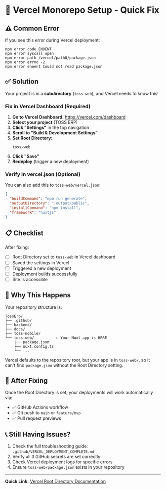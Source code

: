 # 🔧 Vercel Monorepo Setup - Quick Fix

## ⚠️ Common Error

If you see this error during Vercel deployment:

```
npm error code ENOENT
npm error syscall open
npm error path /vercel/path0/package.json
npm error errno -2
npm error enoent Could not read package.json
```

## ✅ Solution

Your project is in a **subdirectory** (`toss-web`), and Vercel needs to know this!

### Fix in Vercel Dashboard (Required)

1. **Go to Vercel Dashboard:** https://vercel.com/dashboard
2. **Select your project** (TOSS ERP)
3. **Click "Settings"** in the top navigation
4. **Scroll to "Build & Development Settings"**
5. **Set Root Directory:**
   ```
   toss-web
   ```
6. **Click "Save"**
7. **Redeploy** (trigger a new deployment)

### Verify in vercel.json (Optional)

You can also add this to `toss-web/vercel.json`:

```json
{
  "buildCommand": "npm run generate",
  "outputDirectory": ".output/public",
  "installCommand": "npm install",
  "framework": "nuxtjs"
}
```

## 📋 Checklist

After fixing:

- [ ] Root Directory set to `toss-web` in Vercel dashboard
- [ ] Saved the settings in Vercel
- [ ] Triggered a new deployment
- [ ] Deployment builds successfully
- [ ] Site is accessible

## 🎯 Why This Happens

Your repository structure is:
```
TossErp/
├── .github/
├── backend/
├── docs/
├── toss-mobile/
└── toss-web/          ← Your Nuxt app is HERE
    ├── package.json
    ├── nuxt.config.ts
    └── ...
```

Vercel defaults to the repository root, but your app is in `toss-web/`, so it can't find `package.json` without the Root Directory setting.

## 🚀 After Fixing

Once the Root Directory is set, your deployments will work automatically via:

- ✅ GitHub Actions workflow
- ✅ Git push to `main` or `feature/mvp`
- ✅ Pull request previews

## 📞 Still Having Issues?

1. Check the full troubleshooting guide: `.github/VERCEL_DEPLOYMENT_COMPLETE.md`
2. Verify all 3 GitHub secrets are set correctly
3. Check Vercel deployment logs for specific errors
4. Ensure `toss-web/package.json` exists in your repository

---

**Quick Link:** [Vercel Root Directory Documentation](https://vercel.com/docs/projects/project-configuration#root-directory)

